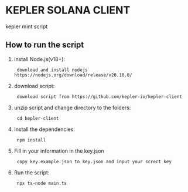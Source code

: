 # KEPLER SOLANA CLIENT

kepler mint script

## How to run the script

1. install Node.js(v18+):

        download and install nodejs https://nodejs.org/download/release/v20.10.0/

2. download script:

        download script from https://github.com/kepler-io/kepler-client

3. unzip script and change directory to the folders:

        cd kepler-client

4. Install the dependencies:

        npm install

5. Fill in your information in the key.json

        copy key.example.json to key.json and input your screct key

6. Run the script:
   
        npx ts-node main.ts
